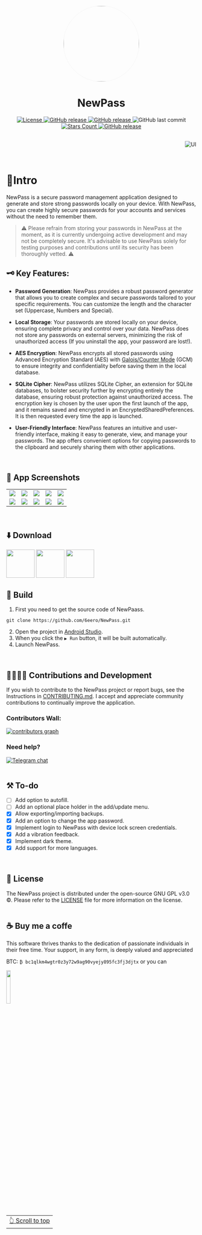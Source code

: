 <div align="center">
    <img width="200" height="200" style="display: block; border: 1px solid #f5f5f5; border-radius: 9999px;" src="https://github.com/6eero/NewPass/assets/114809573/77aeeea8-5440-433b-8621-2a5b54173896">
</div>

<div align="center">
    <h1>NewPass</h1>
</div>

<div align="center">
    <a href="LICENSE">
        <img src="https://img.shields.io/github/license/6eero/newpass.svg?color=D0BCFF&style=for-the-badge&logo=gitbook&logoColor=ebebf0&labelColor=23232F" alt="License">
    </a>
    <a href="https://f-droid.org/packages/com.gero.newpass/">
        <img src="https://img.shields.io/f-droid/v/com.gero.newpass.svg?logo=F-Droid&color=D0BCFF&style=for-the-badge&logoColor=ebebf0&labelColor=23232F" alt="GitHub release">
    </a>
    <a href="https://github.com/6eero/NewPass/releases">
        <img src="https://img.shields.io/github/v/release/6eero/NewPass?color=D0BCFF&style=for-the-badge&logo=github&logoColor=ebebf0&labelColor=23232F" alt="GitHub release">
    </a>
    <img alt="GitHub last commit" src="https://img.shields.io/github/last-commit/6eero/NewPass?color=D0BCFF&style=for-the-badge&logo=pkgsrc&logoColor=ebebf0&labelColor=23232F">
    <a href="https://github.com/6eero/NewPass/stargazers">
        <img src="https://img.shields.io/github/stars/6eero/NewPass.svg?color=D0BCFF&style=for-the-badge&logo=apachespark&logoColor=ebebf0&labelColor=23232F" alt="Stars Count">
    </a>
    <a href="https://github.com/6eero/NewPass/releases">
        <img src="https://img.shields.io/github/downloads/6eero/NewPass/total.svg?color=D0BCFF&style=for-the-badge&logo=github&logoColor=ebebf0&labelColor=23232F" alt="GitHub release">
    </a>
</div>
<br>
<p align="right">
    <img src="https://github.com/6eero/NewPass/assets/114809573/72a2d172-8b44-4bf9-bc70-573284ea1e1a" title="UI">
</p>
<br>


# 📍Intro
NewPass is a secure password management application designed to generate and store strong passwords locally on your device. With NewPass, you can create highly secure passwords for your accounts and services without the need to remember them.
> ⚠️ Please refrain from storing your passwords in NewPass at the moment, as it is currently undergoing active development and may not be completely secure. It's advisable to use NewPass solely for testing purposes and contributions until its security has been thoroughly vetted. ⚠️

## 🗝️ Key Features:
- **Password Generation**: NewPass provides a robust password generator that allows you to create complex and secure passwords tailored to your specific requirements. You can customize the length and the character set (Uppercase, Numbers and Special).

- **Local Storage**: Your passwords are stored locally on your device, ensuring complete privacy and control over your data. NewPass does not store any passwords on external servers, minimizing the risk of unauthorized access (If you uninstall the app, your password are lost!).

- **AES Encryption**: NewPass encrypts all stored passwords using Advanced Encryption Standard (AES) with [Galois/Counter Mode](https://en.wikipedia.org/wiki/Galois/Counter_Mode) (GCM) to ensure integrity and confidentiality before saving them in the local database.

- **SQLite Cipher**: NewPass utilizes SQLite Cipher, an extension for SQLite databases, to bolster security further by encrypting entirely the database, ensuring robust protection against unauthorized access. The encryption key is chosen by the user upon the first launch of the app, and it remains saved and encrypted in an EncryptedSharedPreferences. It is then requested every time the app is launched. 

- **User-Friendly Interface**: NewPass features an intuitive and user-friendly interface, making it easy to generate, view, and manage your passwords. The app offers convenient options for copying passwords to the clipboard and securely sharing them with other applications.
<br>

## 📸 App Screenshots
<table>
  <tr>
    <td><img src="https://github.com/6eero/NewPass/blob/master/fastlane/metadata/android/en-US/images/phoneScreenshots/dark_1.png"></td>
    <td><img src="https://github.com/6eero/NewPass/blob/master/fastlane/metadata/android/en-US/images/phoneScreenshots/dark_2.png"></td>
    <td><img src="https://github.com/6eero/NewPass/blob/master/fastlane/metadata/android/en-US/images/phoneScreenshots/dark_3.png"></td>
    <td><img src="https://github.com/6eero/NewPass/blob/master/fastlane/metadata/android/en-US/images/phoneScreenshots/dark_4.png"></td>
    <td><img src="https://github.com/6eero/NewPass/blob/master/fastlane/metadata/android/en-US/images/phoneScreenshots/dark_5.png"></td>
  </tr>
  <tr>
    <td><img src="https://github.com/6eero/NewPass/blob/master/fastlane/metadata/android/en-US/images/phoneScreenshots/light_1.png"></td>
    <td><img src="https://github.com/6eero/NewPass/blob/master/fastlane/metadata/android/en-US/images/phoneScreenshots/light_2.png"></td>
    <td><img src="https://github.com/6eero/NewPass/blob/master/fastlane/metadata/android/en-US/images/phoneScreenshots/light_3.png"></td>
    <td><img src="https://github.com/6eero/NewPass/blob/master/fastlane/metadata/android/en-US/images/phoneScreenshots/light_4.png"></td>
    <td><img src="https://github.com/6eero/NewPass/blob/master/fastlane/metadata/android/en-US/images/phoneScreenshots/light_5.png"></td>
  </tr>
</table>
<br>



## ⬇️ Download 
[<img src="https://fdroid.gitlab.io/artwork/badge/get-it-on.png" height="75">](https://f-droid.org/packages/com.gero.newpass/)
[<img src="https://s1.ax1x.com/2023/01/12/pSu1a36.png" height="75">](https://github.com/6eero/NewPass/releases)
[<img src="https://github.com/6eero/NewPass/assets/114809573/113b2ce8-fd57-490e-bce0-9db1e55f52ba" height="75">](https://apt.izzysoft.de/fdroid/index/apk/com.gero.newpass/)
<br>

## 🧱 Build
1. First you need to get the source code of NewPaass.
```
git clone https://github.com/6eero/NewPass.git
```
2. Open the project in [Android Studio](https://developer.android.com/studio).
3. When you click the `▶ Run` button, it will be built automatically.
4. Launch NewPass.
<br>

## 🫱🏻‍🫲🏼 Contributions and Development
If you wish to contribute to the NewPass project or report bugs, see the Instructions in [CONTRIBUTING.md](https://github.com/6eero/NewPass/blob/master/CONTRIBUTING.md).
I accept and appreciate community contributions to continually improve the application.

### Contributors Wall:

<a href="https://github.com/6eero/NewPass/graphs/contributors">
  <img alt="contributors graph" src="https://contrib.rocks/image?repo=6eero/NewPass" />
</a>
<br>

### Need help?

[![Telegram chat](https://img.shields.io/badge/Telegram-2CA5E0?style=for-the-badge&logo=telegram&logoColor=white)](https://t.me/geroed)
<br>
<br>

## ⚒️ To-do
- [ ] Add option to autofill.
- [ ] Add an optional place holder in the add/update menu.
- [x] Allow exporting/importing backups.
- [x] Add an option to change the app password.
- [x] Implement login to NewPass with device lock screen credentials.
- [x] Add a vibration feedback.
- [x] Implement dark theme.
- [x] Add support for more languages.
<br>

## 📜 License
The NewPass project is distributed under the open-source GNU GPL v3.0 ©. Please refer to the [LICENSE](https://github.com/6eero/NewPass/blob/master/LICENSE) file for more information on the license.
<br>
<br>

## ☕ Buy me a coffe
This software thrives thanks to the dedication of passionate individuals in their free time. Your support, in any form, is deeply valued and appreciated

BTC: `₿ bc1qlkm4wgtr0z3y72w9ag90vyejy895fc3fj3djtx` or you can
<p>
<a href="https://www.paypal.com/paypalme/geeero">
<img width="15%" src="https://raw.githubusercontent.com/oneHamidreza/Meow-Framework-MVVM/master/Resources/img_support.png"/>
</a>
</p>
<br>
<br>

<div align="right">
<table><td> 
<a href="#start-of-content">👆 Scroll to top</a>
</td></table> 
</div>
